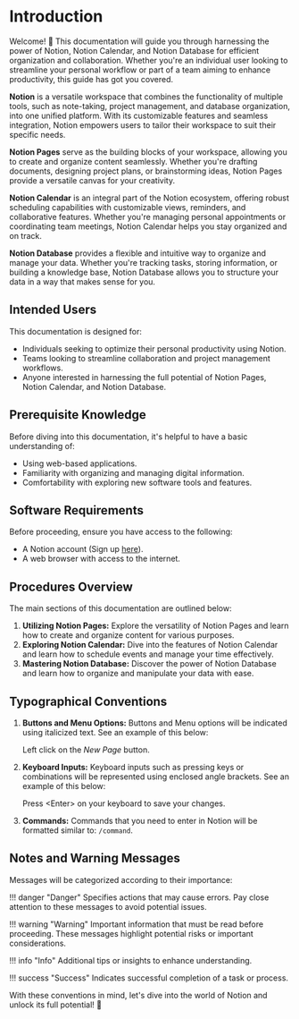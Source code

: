 # Introduction

Welcome! 👋 This documentation will guide you through harnessing the power of Notion, Notion Calendar, and Notion Database for efficient organization and collaboration. Whether you're an individual user looking to streamline your personal workflow or part of a team aiming to enhance productivity, this guide has got you covered.

**Notion** is a versatile workspace that combines the functionality of multiple tools, such as note-taking, project management, and database organization, into one unified platform. With its customizable features and seamless integration, Notion empowers users to tailor their workspace to suit their specific needs.

**Notion Pages** serve as the building blocks of your workspace, allowing you to create and organize content seamlessly. Whether you're drafting documents, designing project plans, or brainstorming ideas, Notion Pages provide a versatile canvas for your creativity.

**Notion Calendar** is an integral part of the Notion ecosystem, offering robust scheduling capabilities with customizable views, reminders, and collaborative features. Whether you're managing personal appointments or coordinating team meetings, Notion Calendar helps you stay organized and on track.

**Notion Database** provides a flexible and intuitive way to organize and manage your data. Whether you're tracking tasks, storing information, or building a knowledge base, Notion Database allows you to structure your data in a way that makes sense for you.

## Intended Users

This documentation is designed for:

- Individuals seeking to optimize their personal productivity using Notion.
- Teams looking to streamline collaboration and project management workflows.
- Anyone interested in harnessing the full potential of Notion Pages, Notion Calendar, and Notion Database.


## Prerequisite Knowledge

Before diving into this documentation, it's helpful to have a basic understanding of:

- Using web-based applications.
- Familiarity with organizing and managing digital information.
- Comfortability with exploring new software tools and features.

## Software Requirements

Before proceeding, ensure you have access to the following:

- A Notion account (Sign up [here](https://www.notion.so/signup)).
- A web browser with access to the internet.

## Procedures Overview

The main sections of this documentation are outlined below:

1. **Utilizing Notion Pages:** Explore the versatility of Notion Pages and learn how to create and organize content for various purposes.
2. **Exploring Notion Calendar:** Dive into the features of Notion Calendar and learn how to schedule events and manage your time effectively.
3. **Mastering Notion Database:** Discover the power of Notion Database and learn how to organize and manipulate your data with ease.

## Typographical Conventions

1. **Buttons and Menu Options:** Buttons and Menu options will be indicated using italicized text. See an example of this below:
    
    Left click on the *New Page* button.

2. **Keyboard Inputs:** Keyboard inputs such as pressing keys or combinations will be represented using enclosed angle brackets. See an example of this below:

    Press &lt;Enter&gt; on your keyboard to save your changes.

3. **Commands:** Commands that you need to enter in Notion will be formatted similar to: ``` /command ```.

## Notes and Warning Messages

Messages will be categorized according to their importance:

!!! danger "Danger"
    Specifies actions that may cause errors. Pay close attention to these messages to avoid potential issues.

!!! warning "Warning"
    Important information that must be read before proceeding. These messages highlight potential risks or important considerations.

!!! info "Info"
    Additional tips or insights to enhance understanding.

!!! success "Success"
    Indicates successful completion of a task or process.

With these conventions in mind, let's dive into the world of Notion and unlock its full potential! 🚀